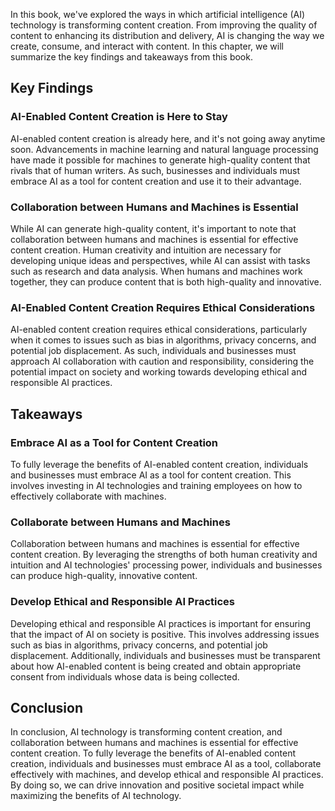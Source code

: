 
In this book, we've explored the ways in which artificial intelligence (AI) technology is transforming content creation. From improving the quality of content to enhancing its distribution and delivery, AI is changing the way we create, consume, and interact with content. In this chapter, we will summarize the key findings and takeaways from this book.

Key Findings
------------

### AI-Enabled Content Creation is Here to Stay

AI-enabled content creation is already here, and it's not going away anytime soon. Advancements in machine learning and natural language processing have made it possible for machines to generate high-quality content that rivals that of human writers. As such, businesses and individuals must embrace AI as a tool for content creation and use it to their advantage.

### Collaboration between Humans and Machines is Essential

While AI can generate high-quality content, it's important to note that collaboration between humans and machines is essential for effective content creation. Human creativity and intuition are necessary for developing unique ideas and perspectives, while AI can assist with tasks such as research and data analysis. When humans and machines work together, they can produce content that is both high-quality and innovative.

### AI-Enabled Content Creation Requires Ethical Considerations

AI-enabled content creation requires ethical considerations, particularly when it comes to issues such as bias in algorithms, privacy concerns, and potential job displacement. As such, individuals and businesses must approach AI collaboration with caution and responsibility, considering the potential impact on society and working towards developing ethical and responsible AI practices.

Takeaways
---------

### Embrace AI as a Tool for Content Creation

To fully leverage the benefits of AI-enabled content creation, individuals and businesses must embrace AI as a tool for content creation. This involves investing in AI technologies and training employees on how to effectively collaborate with machines.

### Collaborate between Humans and Machines

Collaboration between humans and machines is essential for effective content creation. By leveraging the strengths of both human creativity and intuition and AI technologies' processing power, individuals and businesses can produce high-quality, innovative content.

### Develop Ethical and Responsible AI Practices

Developing ethical and responsible AI practices is important for ensuring that the impact of AI on society is positive. This involves addressing issues such as bias in algorithms, privacy concerns, and potential job displacement. Additionally, individuals and businesses must be transparent about how AI-enabled content is being created and obtain appropriate consent from individuals whose data is being collected.

Conclusion
----------

In conclusion, AI technology is transforming content creation, and collaboration between humans and machines is essential for effective content creation. To fully leverage the benefits of AI-enabled content creation, individuals and businesses must embrace AI as a tool, collaborate effectively with machines, and develop ethical and responsible AI practices. By doing so, we can drive innovation and positive societal impact while maximizing the benefits of AI technology.
